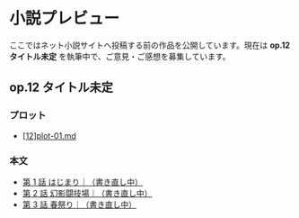 # 小説プレビュー
ここではネット小説サイトへ投稿する前の作品を公開しています。現在は **op.12 タイトル未定** を執筆中で、ご意見・ご感想を募集しています。

## op.12 タイトル未定
### プロット
* [\[12\]plot-01.md](?/op.12/\[12\]plot-01.md)

### 本文
* [第 1 話 はじまり｜（書き直し中）](?/op.12/001.txt)
* [第 2 話 幻影闘技場｜（書き直し中）](?/op.12/002.txt)
* [第 3 話 春祭り｜（書き直し中）](?/op.12/003.txt)
